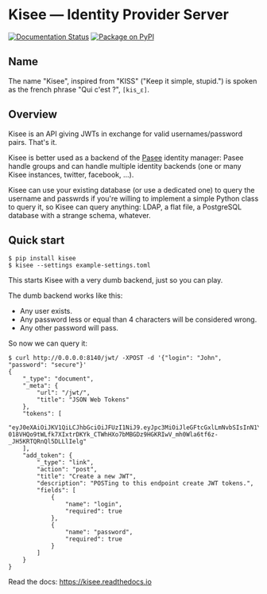 # Kisee — Identity Provider Server

[![Documentation Status](https://readthedocs.org/projects/kisee/badge/?version=latest)](https://kisee.readthedocs.io/en/latest/?badge=latest)
[![Package on PyPI](https://img.shields.io/pypi/v/kisee.svg)](https://pypi.org/project/kisee/)


## Name

The name "Kisee", inspired from "KISS" ("Keep it simple, stupid.") is
spoken as the french phrase "Qui c'est ?", `[kis‿ɛ]`.


## Overview

Kisee is an API giving JWTs in exchange for valid usernames/password
pairs. That's it.

Kisee is better used as a backend of the
[Pasee](https://github.com/meltygroup/pasee/) identity manager: Pasee
handle groups and can handle multiple identity backends (one or many
Kisee instances, twitter, facebook, ...).

Kisee can use your existing database (or use a dedicated one) to query
the username and passwrds if you're willing to implement a simple
Python class to query it, so Kisee can query anything: LDAP, a flat
file, a PostgreSQL database with a strange schema, whatever.


## Quick start

```
$ pip install kisee
$ kisee --settings example-settings.toml
```

This starts Kisee with a very dumb backend, just so you can play.

The dumb backend works like this:
 - Any user exists.
 - Any password less or equal than 4 characters will be considered wrong.
 - Any other password will pass.

So now we can query it:

```
$ curl http://0.0.0.0:8140/jwt/ -XPOST -d '{"login": "John", "password": "secure"}'
{
    "_type": "document",
    "_meta": {
        "url": "/jwt/",
        "title": "JSON Web Tokens"
    },
    "tokens": [
        "eyJ0eXAiOiJKV1QiLCJhbGciOiJFUzI1NiJ9.eyJpc3MiOiJleGFtcGxlLmNvbSIsInN1YiI6IkpvaG4iLCJleHAiOjE1NTMyNzQyNjEsImp0aSI6IjlXb0piV1g2OGpmQVo5N1dNRWRjNDQifQ.iYAgA-018VHQo9tWLfk7XIxtrDKYk_CTWhHXo7bMBGDz9HGKRIwV_mh0Wla6tf6z-_JH5KRTQRnQl5DLLlIelg"
    ],
    "add_token": {
        "_type": "link",
        "action": "post",
        "title": "Create a new JWT",
        "description": "POSTing to this endpoint create JWT tokens.",
        "fields": [
            {
                "name": "login",
                "required": true
            },
            {
                "name": "password",
                "required": true
            }
        ]
    }
}
```

Read the docs: https://kisee.readthedocs.io
